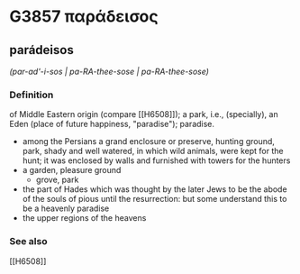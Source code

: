 # G3857 παράδεισος

## parádeisos

_(par-ad'-i-sos | pa-RA-thee-sose | pa-RA-thee-sose)_

### Definition

of Middle Eastern origin (compare [[H6508]]); a park, i.e., (specially), an Eden (place of future happiness, "paradise"); paradise.

- among the Persians a grand enclosure or preserve, hunting ground, park, shady and well watered, in which wild animals, were kept for the hunt; it was enclosed by walls and furnished with towers for the hunters
- a garden, pleasure ground
  - grove, park
- the part of Hades which was thought by the later Jews to be the abode of the souls of pious until the resurrection: but some understand this to be a heavenly paradise
- the upper regions of the heavens

### See also

[[H6508]]

